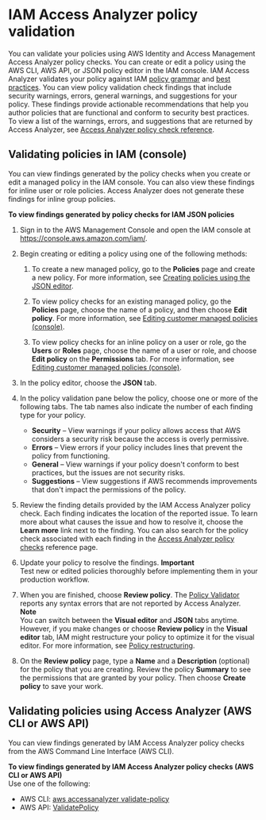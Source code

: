 # IAM Access Analyzer policy validation<a name="access-analyzer-policy-validation"></a>

You can validate your policies using AWS Identity and Access Management Access Analyzer policy checks\. You can create or edit a policy using the AWS CLI, AWS API, or JSON policy editor in the IAM console\. IAM Access Analyzer validates your policy against IAM [policy grammar](reference_policies_grammar.md) and [best practices](best-practices.md)\. You can view policy validation check findings that include security warnings, errors, general warnings, and suggestions for your policy\. These findings provide actionable recommendations that help you author policies that are functional and conform to security best practices\. To view a list of the warnings, errors, and suggestions that are returned by Access Analyzer, see [Access Analyzer policy check reference](access-analyzer-reference-policy-checks.md)\.

## Validating policies in IAM \(console\)<a name="access-analyzer-policy-validation-iam-console"></a>

You can view findings generated by the policy checks when you create or edit a managed policy in the IAM console\. You can also view these findings for inline user or role policies\. Access Analyzer does not generate these findings for inline group policies\.

**To view findings generated by policy checks for IAM JSON policies**

1. Sign in to the AWS Management Console and open the IAM console at [https://console\.aws\.amazon\.com/iam/](https://console.aws.amazon.com/iam/)\.

1. Begin creating or editing a policy using one of the following methods:

   1. To create a new managed policy, go to the **Policies** page and create a new policy\. For more information, see [Creating policies using the JSON editor](access_policies_create-console.md#access_policies_create-json-editor)\.

   1. To view policy checks for an existing managed policy, go the **Policies** page, choose the name of a policy, and then choose **Edit policy**\. For more information, see [Editing customer managed policies \(console\)](access_policies_manage-edit.md#edit-managed-policy-console)\.

   1. To view policy checks for an inline policy on a user or role, go the **Users** or **Roles** page, choose the name of a user or role, and choose **Edit policy** on the **Permissions** tab\. For more information, see [Editing customer managed policies \(console\)](access_policies_manage-edit.md#edit-managed-policy-console)\.

1. In the policy editor, choose the **JSON** tab\.

1. In the policy validation pane below the policy, choose one or more of the following tabs\. The tab names also indicate the number of each finding type for your policy\.
   + **Security** – View warnings if your policy allows access that AWS considers a security risk because the access is overly permissive\.
   + **Errors** – View errors if your policy includes lines that prevent the policy from functioning\.
   + **General** – View warnings if your policy doesn't conform to best practices, but the issues are not security risks\.
   + **Suggestions** – View suggestions if AWS recommends improvements that don't impact the permissions of the policy\.

1. Review the finding details provided by the IAM Access Analyzer policy check\. Each finding indicates the location of the reported issue\. To learn more about what causes the issue and how to resolve it, choose the **Learn more** link next to the finding\. You can also search for the policy check associated with each finding in the [Access Analyzer policy checks](access-analyzer-reference-policy-checks.md) reference page\.

1. Update your policy to resolve the findings\.
**Important**  
Test new or edited policies thoroughly before implementing them in your production workflow\.

1. When you are finished, choose **Review policy**\. The [Policy Validator](access_policies_policy-validator.md) reports any syntax errors that are not reported by Access Analyzer\.
**Note**  
You can switch between the **Visual editor** and **JSON** tabs anytime\. However, if you make changes or choose **Review policy** in the **Visual editor** tab, IAM might restructure your policy to optimize it for the visual editor\. For more information, see [Policy restructuring](troubleshoot_policies.md#troubleshoot_viseditor-restructure)\.

1. On the **Review policy** page, type a **Name** and a **Description** \(optional\) for the policy that you are creating\. Review the policy **Summary** to see the permissions that are granted by your policy\. Then choose **Create policy** to save your work\.

## Validating policies using Access Analyzer \(AWS CLI or AWS API\)<a name="access-analyzer-policy-validation-cli"></a>

You can view findings generated by IAM Access Analyzer policy checks from the AWS Command Line Interface \(AWS CLI\)\.

**To view findings generated by IAM Access Analyzer policy checks \(AWS CLI or AWS API\)**  
Use one of the following:
+ AWS CLI: [aws accessanalyzer validate\-policy](https://docs.aws.amazon.com/cli/latest/reference/accessanalyzer/validate-policy.html) 
+ AWS API: [ValidatePolicy](https://docs.aws.amazon.com/access-analyzer/latest/APIReference/API_ValidatePolicy.html) 